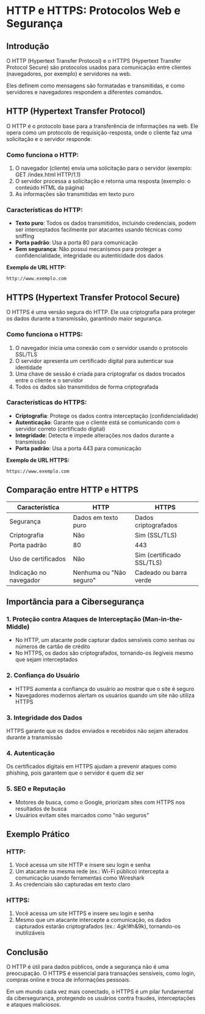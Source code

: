 # HTTP e HTTPS: Protocolos Web e Segurança

## Introdução
O HTTP (Hypertext Transfer Protocol) e o HTTPS (Hypertext Transfer Protocol Secure) são protocolos usados para comunicação entre clientes (navegadores, por exemplo) e servidores na web.

Eles definem como mensagens são formatadas e transmitidas, e como servidores e navegadores respondem a diferentes comandos.

## HTTP (Hypertext Transfer Protocol)

O HTTP é o protocolo base para a transferência de informações na web. Ele opera como um protocolo de requisição-resposta, onde o cliente faz uma solicitação e o servidor responde.

### Como funciona o HTTP:

1. O navegador (cliente) envia uma solicitação para o servidor (exemplo: GET /index.html HTTP/1.1)
2. O servidor processa a solicitação e retorna uma resposta (exemplo: o conteúdo HTML da página)
3. As informações são transmitidas em texto puro

### Características do HTTP:

- **Texto puro**: Todos os dados transmitidos, incluindo credenciais, podem ser interceptados facilmente por atacantes usando técnicas como sniffing
- **Porta padrão**: Usa a porta 80 para comunicação
- **Sem segurança**: Não possui mecanismos para proteger a confidencialidade, integridade ou autenticidade dos dados

**Exemplo de URL HTTP:**
```
http://www.exemplo.com
```

## HTTPS (Hypertext Transfer Protocol Secure)

O HTTPS é uma versão segura do HTTP. Ele usa criptografia para proteger os dados durante a transmissão, garantindo maior segurança.

### Como funciona o HTTPS:

1. O navegador inicia uma conexão com o servidor usando o protocolo SSL/TLS
2. O servidor apresenta um certificado digital para autenticar sua identidade
3. Uma chave de sessão é criada para criptografar os dados trocados entre o cliente e o servidor
4. Todos os dados são transmitidos de forma criptografada

### Características do HTTPS:

- **Criptografia**: Protege os dados contra interceptação (confidencialidade)
- **Autenticação**: Garante que o cliente está se comunicando com o servidor correto (certificado digital)
- **Integridade**: Detecta e impede alterações nos dados durante a transmissão
- **Porta padrão**: Usa a porta 443 para comunicação

**Exemplo de URL HTTPS:**
```
https://www.exemplo.com
```

## Comparação entre HTTP e HTTPS

| Característica | HTTP | HTTPS |
|----------------|------|--------|
| Segurança | Dados em texto puro | Dados criptografados |
| Criptografia | Não | Sim (SSL/TLS) |
| Porta padrão | 80 | 443 |
| Uso de certificados | Não | Sim (certificado SSL/TLS) |
| Indicação no navegador | Nenhuma ou "Não seguro" | Cadeado ou barra verde |

## Importância para a Cibersegurança

### 1. Proteção contra Ataques de Interceptação (Man-in-the-Middle)
- No HTTP, um atacante pode capturar dados sensíveis como senhas ou números de cartão de crédito
- No HTTPS, os dados são criptografados, tornando-os ilegíveis mesmo que sejam interceptados

### 2. Confiança do Usuário
- HTTPS aumenta a confiança do usuário ao mostrar que o site é seguro
- Navegadores modernos alertam os usuários quando um site não utiliza HTTPS

### 3. Integridade dos Dados
HTTPS garante que os dados enviados e recebidos não sejam alterados durante a transmissão

### 4. Autenticação
Os certificados digitais em HTTPS ajudam a prevenir ataques como phishing, pois garantem que o servidor é quem diz ser

### 5. SEO e Reputação
- Motores de busca, como o Google, priorizam sites com HTTPS nos resultados de busca
- Usuários evitam sites marcados como "não seguros"

## Exemplo Prático

### HTTP:
1. Você acessa um site HTTP e insere seu login e senha
2. Um atacante na mesma rede (ex.: Wi-Fi público) intercepta a comunicação usando ferramentas como Wireshark
3. As credenciais são capturadas em texto claro

### HTTPS:
1. Você acessa um site HTTPS e insere seu login e senha
2. Mesmo que um atacante intercepte a comunicação, os dados capturados estarão criptografados (ex.: 4gk!#h&9k), tornando-os inutilizáveis

## Conclusão

O HTTP é útil para dados públicos, onde a segurança não é uma preocupação. O HTTPS é essencial para transações sensíveis, como login, compras online e troca de informações pessoais.

Em um mundo cada vez mais conectado, o HTTPS é um pilar fundamental da cibersegurança, protegendo os usuários contra fraudes, interceptações e ataques maliciosos.
